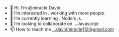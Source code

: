 - 👋 Hi, I’m @miracle David 
- 👀 I’m interested in ..working with more people.
- 🌱 I’m currently learning ..Node's js.
- 💞️ I’m looking to collaborate on ...Javascript 
- 📫 How to reach me ...davidmiracle112@gmail.com 

<!---
miracledavid815/miracledavid815 is a ✨ special ✨ repository because its `README.md` (this file) appears on your GitHub profile.
You can click the Preview link to take a look at your changes.
--->
